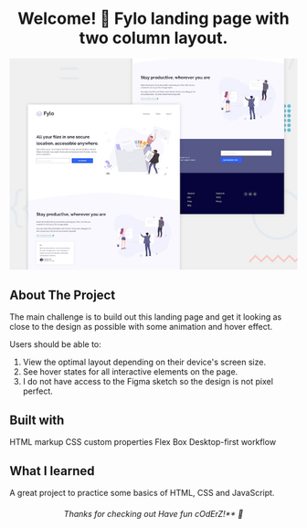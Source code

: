 <h1 align="center">
 Welcome! 👋 Fylo landing page with two column layout.
</h1>

<p align="center">
 <img src="./design/desktop-preview.jpg"/>
</p>

## About The Project
The main challenge is to build out this landing page and get it looking as close to the design as possible with some animation and hover effect.

Users should be able to:

1. View the optimal layout depending on their device's screen size.
2. See hover states for all interactive elements on the page.
3. I do not have access to the Figma sketch so the design is not pixel perfect.

## Built with
 HTML markup
 CSS custom properties
  Flex Box
  Desktop-first workflow
 
## What I learned
A great project to practice some basics of HTML, CSS and JavaScript.

<h6 align="center">
 Thanks for checking out Have fun cOdErZ!** 🚀
</h6>
